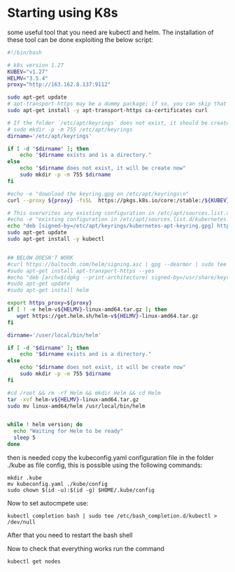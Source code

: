 # Starting using K8s

some useful tool that you need are kubectl and helm. The installation of these tool can be done exploiting the below script:



```bash
#!/bin/bash

# k8s version 1.27
KUBEV="v1.27"
HELMV="3.5.4"
proxy="http://163.162.8.137:9112"

sudo apt-get update
# apt-transport-https may be a dummy package; if so, you can skip that package
sudo apt-get install -y apt-transport-https ca-certificates curl

# If the folder `/etc/apt/keyrings` does not exist, it should be created before the curl command, read the note below.
# sudo mkdir -p -m 755 /etc/apt/keyrings
dirname='/etc/apt/keyrings'

if [ -d "$dirname" ]; then
    echo "$dirname exists and is a directory."
else
    echo "$dirname does not exist, it will be create now"
    sudo mkdir -p -m 755 $dirname
fi

#echo -e "download the keyring.gpg on /etc/apt/keyrings\n"
curl --proxy ${proxy} -fsSL  https://pkgs.k8s.io/core:/stable:/${KUBEV}/deb/Release.key | sudo gpg --dearmor -o /etc/apt/keyrings/kubernetes-apt-keyring.gpg

# This overwrites any existing configuration in /etc/apt/sources.list.d/kubernetes.list
#echo -e "existing configuration in /etc/apt/sources.list.d/kubernetes.list will be overwritten\n"
echo "deb [signed-by=/etc/apt/keyrings/kubernetes-apt-keyring.gpg] https://pkgs.k8s.io/core:/stable:/${KUBEV}/deb/ /"| sudo tee /etc/apt/sources.list.d/kubernetes.list
sudo apt-get update
sudo apt-get install -y kubectl


## BELOW DOESN'T WORK
#curl https://baltocdn.com/helm/signing.asc | gpg --dearmor | sudo tee /usr/share/keyrings/helm.gpg > /dev/null
#sudo apt-get install apt-transport-https --yes
#echo "deb [arch=$(dpkg --print-architecture) signed-by=/usr/share/keyrings/helm.gpg] https://baltocdn.com/helm/stable/debian/ all main" | sudo tee /etc/apt/sources.list.d/helm-stable-debian.list
#sudo apt-get update
#sudo apt-get install helm

export https_proxy=${proxy}
if [ ! -e helm-v${HELMV}-linux-amd64.tar.gz ]; then
   wget https://get.helm.sh/helm-v${HELMV}-linux-amd64.tar.gz
fi

dirname='/user/local/bin/helm'

if [ -d "$dirname" ]; then
    echo "$dirname exists and is a directory."
else
    echo "$dirname does not exist, it will be create now"
    sudo mkdir -p -m 755 $dirname
fi

#cd /root && rm -rf Helm && mkdir Helm && cd Helm
tar -xvf helm-v${HELMV}-linux-amd64.tar.gz
sudo mv linux-amd64/helm /usr/local/bin/helm


while ! helm version; do
  echo "Waiting for Helm to be ready"
  sleep 5
done
```

then is needed copy the kubeconfig.yaml configuration file in the folder ./kube as file config, this is possible using the following commands:

    mkdir .kube
    mv kubeconfig.yaml ./kube/config
    sudo chown $(id -u):$(id -g) $HOME/.kube/config
    
Now to set autocmpete use:

    kubectl completion bash | sudo tee /etc/bash_completion.d/kubectl > /dev/null
    
After that you need to restart the bash shell

Now to check that everything works run the command

    kubectl get nodes